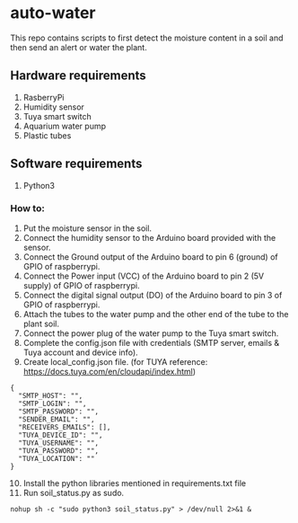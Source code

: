 # auto-water
This repo contains scripts to first detect the moisture content in a soil and then send an alert or water the plant.

## Hardware requirements
1. RasberryPi
2. Humidity sensor
3. Tuya smart switch
4. Aquarium water pump
4. Plastic tubes

## Software requirements
1. Python3

### How to:
1. Put the moisture sensor in the soil.
2. Connect the humidity sensor to the Arduino board provided with the sensor.
3. Connect the Ground output of the Arduino board to pin 6 (ground) of GPIO of raspberrypi.
4. Connect the Power input (VCC) of the Arduino board to pin 2 (5V supply) of GPIO of raspberrypi.
5. Connect the digital signal output (DO) of the Arduino board to pin 3 of GPIO of raspberrypi.
6. Attach the tubes to the water pump and the other end of the tube to the plant soil.
7. Connect the power plug of the water pump to the Tuya smart switch.
8. Complete the config.json file with credentials (SMTP server, emails & Tuya account and device info).
9. Create local_config.json file. (for TUYA reference: https://docs.tuya.com/en/cloudapi/index.html)

```
{
  "SMTP_HOST": "",
  "SMTP_LOGIN": "",
  "SMTP_PASSWORD": "",
  "SENDER_EMAIL": "",
  "RECEIVERS_EMAILS": [],
  "TUYA_DEVICE_ID": "",
  "TUYA_USERNAME": "",
  "TUYA_PASSWORD": "",
  "TUYA_LOCATION": ""
}
```
10. Install the python libraries mentioned in requirements.txt file
11. Run soil_status.py as sudo.

```
nohup sh -c "sudo python3 soil_status.py" > /dev/null 2>&1 &
```
